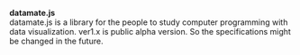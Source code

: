 **datamate.js**<br>
datamate.js is a library for the people to study computer programming with data visualization.
ver1.x is public alpha version. So the specifications might be changed in the future.
